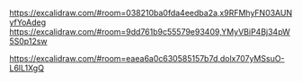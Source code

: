 https://excalidraw.com/#room=038210ba0fda4eedba2a,x9RFMhyFN03AUNyfYoAdeg
https://excalidraw.com/#room=9dd761b9c55579e93409,YMyVBiP4Bj34pW5S0p12sw

https://excalidraw.com/#room=eaea6a0c630585157b7d,dolx707yMSsuO-L6lL1XgQ
